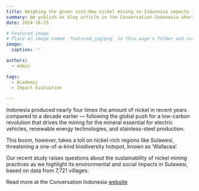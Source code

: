 ```yaml
---
title: Weighing the green cost:How nickel mining in Indonesia impacts forests and local communities
summary: We publish an blog article in the Conversation-Indonesia sharing results and three key recommendations to supporting more sustainablea and just nickel mining practices 
date: 2024-16-25

# Featured image
# Place an image named `featured.jpg/png` in this page's folder and customize its options here.
image:
  caption: ''

authors:
  - admin

tags:
  - Academic
  - Impact Evaluation
  
---
```


Indonesia produced nearly four times the amount of nickel in recent years compared to a decade earlier — following the global push for a low-carbon revolution that drives the mining for the mineral essential for electric vehicles, renewable energy technologies, and stainless-steel production.

This boom, however, takes a toll on nickel-rich regions like Sulawesi, threatening a one-of-a-kind biodiversity hotspot, known as ‘Wallacea’.

Our recent study raises questions about the sustainability of nickel mining practices as we highlight its environmental and social impacts in Sulawesi, based on data from 7,721 villages.

Read more at the Conversation Indonesia [website](https://theconversation.com/weighing-the-green-cost-how-nickel-mining-in-indonesia-impacts-forests-and-local-communities-246259)
